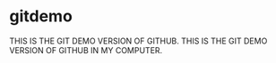 # gitdemo
THIS IS THE GIT DEMO VERSION OF GITHUB.
THIS IS THE GIT DEMO VERSION OF GITHUB IN MY COMPUTER.
